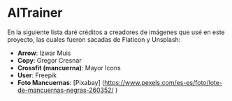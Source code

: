 # AITrainer 
En la siguiente lista daré créditos a creadores de imágenes que usé en este proyecto, las cuales fueron sacadas de Flaticon y Unsplash:

- **Arrow**: Izwar Muis  
- **Copy**: Gregor Cresnar  
- **Crossfit (mancuerna)**: Mayor Icons  
- **User**: Freepik  
- **Foto Mancuernas**: [Pixabay] (https://www.pexels.com/es-es/foto/lote-de-mancuernas-negras-260352/
)
